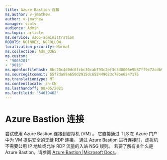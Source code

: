 ```yaml
---
title: Azure Bastion 连接
ms.author: v-jmathew
author: v-jmathew
manager: scotv
audience: Admin
ms.topic: article
ms.service: o365-administration
ROBOTS: NOINDEX, NOFOLLOW
localization_priority: Normal
ms.collection: Adm_O365
ms.custom:
- "9005201"
- "9016"
ms.openlocfilehash: 8bc20c4d0dc6fcbc30cab793c2ef3c3d0006e9b87ff9c72cdb9ad27a5f2080ef
ms.sourcegitcommit: b5f7da89a650d2915dc652449623c78be6247175
ms.translationtype: MT
ms.contentlocale: zh-CN
ms.lasthandoff: 08/05/2021
ms.locfileid: "54019462"
---
```

# <a name="azure-bastion-connect"></a>Azure Bastion 连接

尝试使用 Azure Bastion 连接到虚拟机 (VM) 。 它直接通过 TLS 在 Azure 门户中为 VM 提供安全的无缝 RDP 连接。 通过 Azure Bastion 进行连接时，虚拟机不需要公用 IP 地址或允许 RDP 流量的入站 NSG 规则。 若要了解有关什么是 Azure Bastion，请参阅 [Azure Bastion |Microsoft Docs](https://docs.microsoft.com/azure/bastion/bastion-overview)。
